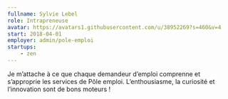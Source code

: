 ```yaml
---
fullname: Sylvie Lebel
role: Intrapreneuse
avatar: https://avatars1.githubusercontent.com/u/38952269?s=460&v=4
start: 2018-04-01
employer: admin/pole-emploi
startups:
    - zen
---
```


Je m’attache à ce que chaque demandeur d’emploi comprenne et s’approprie les services de Pôle emploi.
L’enthousiasme, la curiosité et l’innovation sont de bons moteurs !
